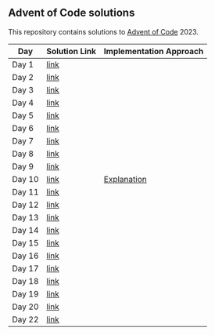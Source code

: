 ## Advent of Code solutions

This repository contains solutions to [Advent of Code](https://adventofcode.com/) 2023.

|Day | Solution Link| Implementation Approach |
|----|--------------|---|
|Day 1 | [link](day1/main.go)||
|Day 2| [link](day2/main.go)||
|Day 3| [link](day3/main.go)||
|Day 4| [link](day4/main.go)||
|Day 5| [link](day5/main.go)||
|Day 6| [link](day6/main.go)||
|Day 7| [link](day7/main.go)||
|Day 8| [link](day8/main.go)||
|Day 9| [link](day9/main.go)||
|Day 10| [link](day10/main.go)| [Explanation](day10/README.md)|
|Day 11| [link](day11/main.go)||
|Day 12| [link](day12/main.go)||
|Day 13| [link](day13/main.go)||
|Day 14| [link](day14/main.go)||
|Day 15| [link](day15/main.go)||
|Day 16| [link](day16/main.go)||
|Day 17| [link](day17/main.go)||
|Day 18| [link](day18/main.go)||
|Day 19| [link](day19/main.go)||
|Day 20| [link](day20/main.go)||
|Day 22| [link](day22/main.go)||